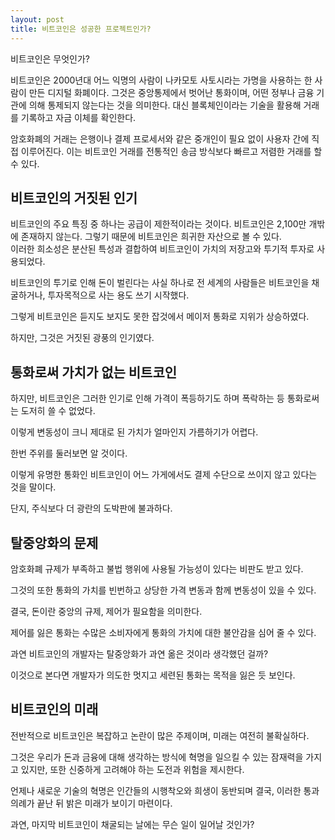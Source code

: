 ```yaml
---
layout: post
title: 비트코인은 성공한 프로젝트인가?
---
```


비트코인은 무엇인가?

비트코인은 2000년대 어느 익명의 사람이 나카모토 사토시라는 가명을 사용하는 한 사람이 만든 디지털 화폐이다. 그것은 중앙통제에서 벗어난 통화이며, 어떤 정부나 금융 기관에 의해 통제되지 않는다는 것을 의미한다. 
대신 블록체인이라는 기술을 활용해 거래를 기록하고 자금 이체를 확인한다.

암호화폐의 거래는 은행이나 결제 프로세서와 같은 중개인이 필요 없이 사용자 간에 직접 이루어진다. 
이는 비트코인 거래를 전통적인 송금 방식보다 빠르고 저렴한 거래를 할 수 있다.

<h2>비트코인의 거짓된 인기</h2>

비트코인의 주요 특징 중 하나는 공급이 제한적이라는 것이다. 
비트코인은 2,100만 개밖에 존재하지 않는다. 그렇기 때문에 비트코인은 희귀한 자산으로 볼 수 있다.  
이러한 희소성은 분산된 특성과 결합하여 비트코인이 가치의 저장고와 투기적 투자로 사용되었다.

비트코인의 투기로 인해 돈이 벌린다는 사실 하나로 전 세계의 사람들은 비트코인을 채굴하거나, 투자목적으로 사는 용도 쓰기 시작했다.

그렇게 비트코인은 듣지도 보지도 못한 잡것에서 메이저 통화로 지위가 상승하였다.

하지만, 그것은 거짓된 광풍의 인기였다. 


<h2>통화로써 가치가 없는 비트코인</h2>

하지만, 비트코인은 그러한 인기로 인해 가격이 폭등하기도 하며 폭락하는 등 통화로써는 도저히 쓸 수 없었다.

이렇게 변동성이 크니 제대로 된 가치가 얼마인지 가름하기가 어렵다.

한번 주위를 둘러보면 알 것이다.

이렇게 유명한 통화인 비트코인이 어느 가게에서도 결제 수단으로 쓰이지 않고 있다는 것을 말이다.

단지, 주식보다 더 광란의 도박판에 불과하다.


<h2>탈중앙화의 문제</h2>

암호화폐 규제가 부족하고 불법 행위에 사용될 가능성이 있다는 비판도 받고 있다. 

그것의 또한 통화의 가치를 빈번하고 상당한 가격 변동과 함께 변동성이 있을 수 있다.

결국, 돈이란 중앙의 규제, 제어가 필요함을 의미한다.

제어를 잃은 통화는 수많은 소비자에게 통화의 가치에 대한 불안감을 심어 줄 수 있다.

과연 비트코인의 개발자는 탈중앙화가 과연 옮은 것이라 생각했던 걸까?

이것으로 본다면 개발자가 의도한 멋지고 세련된 통화는 목적을 잃은 듯 보인다.



<h2>비트코인의 미래</h2>

전반적으로 비트코인은 복잡하고 논란이 많은 주제이며, 미래는 여전히 불확실하다. 

그것은 우리가 돈과 금융에 대해 생각하는 방식에 혁명을 일으킬 수 있는 잠재력을 가지고 있지만, 또한 신중하게 고려해야 하는 도전과 위험을 제시한다.

언제나 새로운 기술의 혁명은 인간들의 시행착오와 희생이 동반되며 결국, 이러한 통과의례가 끝난 뒤 밝은 미래가 보이기 마련이다.

과연, 마지막 비트코인이 채굴되는 날에는 무슨 일이 일어날 것인가? 